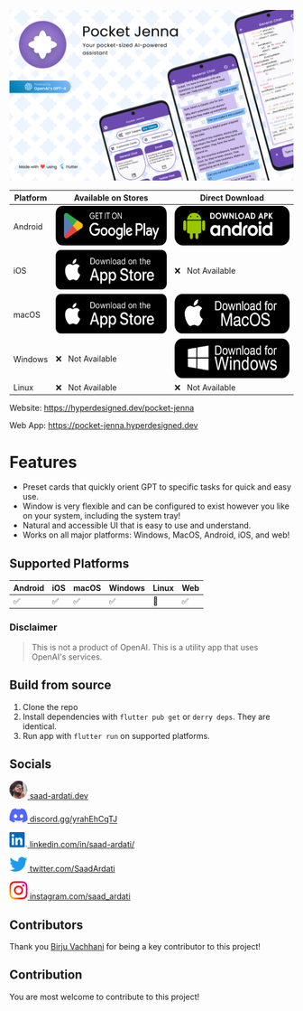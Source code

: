 ![Banner](.github/assets/banner.png)

<!---- DOWNLOAD LINKS START --->

| Platform | Available on Stores                                                                                                                             | Direct Download                                                                                                                                                      |
|----------|-------------------------------------------------------------------------------------------------------------------------------------------------|----------------------------------------------------------------------------------------------------------------------------------------------------------------------|
| Android  | <a href="https://play.google.com/store/apps/details?id=dev.saadardati.pocketjenna"><img src=".github/assets/playstore.png" height="70px" /></a> | <a href="https://github.com/SaadArdati/PocketJenna/releases/download/v0.2.0/PocketJenna-android-v0.2.0.apk"><img src=".github/assets/android.png" height="70px" /></a> |
| iOS      | <a href="https://apps.apple.com/us/app/pocket-jenna/id6447211532"><img src=".github/assets/appstore.png" height="70px" /></a>                   | ❌ &nbsp; Not Available                                                                                                                                               |
| macOS    | <a href="https://apps.apple.com/us/app/pocket-jenna/id6447211532"><img src=".github/assets/appstore.png" height="70px" /></a>                   | <a href="https://github.com/SaadArdati/PocketJenna/releases/download/v0.2.0/PocketJenna-macos-v0.2.0.dmg"><img src=".github/assets/macos.png" height="70px" /></a>     |
| Windows  | ❌ &nbsp; Not Available                                                                                                                          | <a href="https://github.com/SaadArdati/PocketJenna/releases/download/v0.2.0/PocketJenna-windows-v0.2.0.exe"><img src=".github/assets/windows.png" height="70px" /></a> |
| Linux    | ❌ &nbsp; Not Available                                                                                                                          | ❌ &nbsp; Not Available                                                                                                                                               |

<!---- DOWNLOAD LINKS END --->

Website: https://hyperdesigned.dev/pocket-jenna

Web App: https://pocket-jenna.hyperdesigned.dev

# Features

- Preset cards that quickly orient GPT to specific tasks for quick and easy use.
- Window is very flexible and can be configured to exist however you like on your system, including the system tray!
- Natural and accessible UI that is easy to use and understand.
- Works on all major platforms: Windows, MacOS, Android, iOS, and web!

## Supported Platforms

| Android | iOS | macOS | Windows | Linux | Web |
|---------|-----|-------|---------|-------|-----|
| ✅       | ✅   | ✅     | ✅       | 🚧    | ✅   |

### Disclaimer

> This is not a product of OpenAI. This is a utility app that uses OpenAI's services.

## Build from source

1. Clone the repo
2. Install dependencies with `flutter pub get` or `derry deps`. They are identical.
3. Run app with `flutter run` on supported platforms.

## Socials

<a href="https://saad-ardati.dev" ><img alt="Website" width="32px" src=".github/assets/profile.png" />  [saad-ardati.dev](https://saad-ardati.dev) </a>

<a href="https://discord.gg/yrahEhCqTJ" ><img alt="Discord" width="32px" src=".github/assets/discord_256x.png" />  [discord.gg/yrahEhCqTJ](https://discord.gg/yrahEhCqTJ) </a>

<a href="https://www.linkedin.com/in/saad-ardati/" ><img alt="LinkedIn" width="32px" src=".github/assets/linked_in_256x.png" />  [linkedin.com/in/saad-ardati/](https://www.linkedin.com/in/saad-ardati/) </a>

<a href="https://twitter.com/SaadArdati" ><img alt="Twitter" width="32px" src=".github/assets/twitter_256x.png" />  [twitter.com/SaadArdati](https://twitter.com/SaadArdati) </a>

<a href="https://instagram.com/saad_ardati" ><img alt="Instagram" width="32px" src=".github/assets/instagram_256x.png" />  [instagram.com/saad_ardati](https://instagram.com/saad_ardati) </a>

## Contributors

Thank you [Birju Vachhani](https://birju.dev/) for being a key contributor to this project!

## Contribution

You are most welcome to contribute to this project!

[web]: https://saad-ardati.dev/pocketjenna
